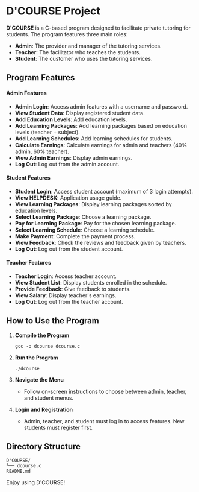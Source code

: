 # D'COURSE Project

**D'COURSE** is a C-based program designed to facilitate private tutoring for students. The program features three main roles:

- **Admin**: The provider and manager of the tutoring services.
- **Teacher**: The facilitator who teaches the students.
- **Student**: The customer who uses the tutoring services.

## Program Features

#### Admin Features
- **Admin Login**: Access admin features with a username and password.
- **View Student Data**: Display registered student data.
- **Add Education Levels**: Add education levels.
- **Add Learning Packages**: Add learning packages based on education levels (teacher + subject).
- **Add Learning Schedules**: Add learning schedules for students.
- **Calculate Earnings**: Calculate earnings for admin and teachers (40% admin, 60% teacher).
- **View Admin Earnings**: Display admin earnings.
- **Log Out**: Log out from the admin account.

#### Student Features
- **Student Login**: Access student account (maximum of 3 login attempts).
- **View HELPDESK**: Application usage guide.
- **View Learning Packages**: Display learning packages sorted by education levels.
- **Select Learning Package**: Choose a learning package.
- **Pay for Learning Package**: Pay for the chosen learning package.
- **Select Learning Schedule**: Choose a learning schedule.
- **Make Payment**: Complete the payment process.
- **View Feedback**: Check the reviews and feedback given by teachers.
- **Log Out**: Log out from the student account.

#### Teacher Features
- **Teacher Login**: Access teacher account.
- **View Student List**: Display students enrolled in the schedule.
- **Provide Feedback**: Give feedback to students.
- **View Salary**: Display teacher's earnings.
- **Log Out**: Log out from the teacher account.

## How to Use the Program

1. **Compile the Program**
   ```
   gcc -o dcourse dcourse.c
   ```

2. **Run the Program**
   ```
   ./dcourse
   ```

3. **Navigate the Menu**
   - Follow on-screen instructions to choose between admin, teacher, and student menus.

4. **Login and Registration**
   - Admin, teacher, and student must log in to access features. New students must register first.

## Directory Structure

```
D'COURSE/
└── dcourse.c        
README.md      
```

Enjoy using D'COURSE!
